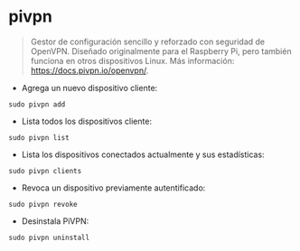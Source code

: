 # pivpn

> Gestor de configuración sencillo y reforzado con seguridad de OpenVPN.
> Diseñado originalmente para el Raspberry Pi, pero también funciona en otros dispositivos Linux.
> Más información: <https://docs.pivpn.io/openvpn/>.

- Agrega un nuevo dispositivo cliente:

`sudo pivpn add`

- Lista todos los dispositivos cliente:

`sudo pivpn list`

- Lista los dispositivos conectados actualmente y sus estadísticas:

`sudo pivpn clients`

- Revoca un dispositivo previamente autentificado:

`sudo pivpn revoke`

- Desinstala PiVPN:

`sudo pivpn uninstall`
